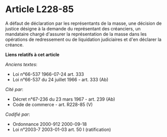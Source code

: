 # Article L228-85

A défaut de déclaration par les représentants de la masse, une décision de justice désigne à la demande du représentant des
créanciers, un mandataire chargé d'assurer la représentation de la masse dans les opérations de redressement ou de
liquidation judiciaires et d'en déclarer la créance.

**Liens relatifs à cet article**

_Anciens textes_:

  - Loi n°66-537 1966-07-24 art. 333
  - Loi n°66-537 du 24 juillet 1966 - art. 333 (Ab)

_Cité par_:

  - Décret n°67-236 du 23 mars 1967 - art. 239 (Ab)
  - Code de commerce - art. R228-85 (V)

_Codifié par_:

  - Ordonnance 2000-912 2000-09-18
  - Loi n°2003-7 2003-01-03 art. 50 I (ratification)
